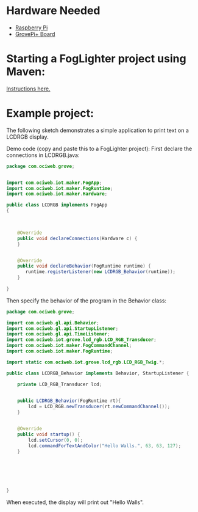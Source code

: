# Hardware Needed
- [Raspberry Pi](https://www.raspberrypi.org/)
- [GrovePi+ Board](https://www.dexterindustries.com/shop/grovepi-board/)

# Starting a FogLighter project using Maven: 
[Instructions here.](https://github.com/oci-pronghorn/FogLighter/blob/master/README.md)

# Example project:

The following sketch demonstrates a simple application to print text on a LCDRGB display.

Demo code (copy and paste this to a FogLighter project):
First declare the connections in LCDRGB.java:


```java
package com.ociweb.grove;


import com.ociweb.iot.maker.FogApp;
import com.ociweb.iot.maker.FogRuntime;
import com.ociweb.iot.maker.Hardware;

public class LCDRGB implements FogApp
{
   


    @Override
    public void declareConnections(Hardware c) {
    }


    @Override
    public void declareBehavior(FogRuntime runtime) {
       runtime.registerListener(new LCDRGB_Behavior(runtime));
    }
          
}
```


Then specify the behavior of the program in the Behavior class:

```java
package com.ociweb.grove;

import com.ociweb.gl.api.Behavior;
import com.ociweb.gl.api.StartupListener;
import com.ociweb.gl.api.TimeListener;
import com.ociweb.iot.grove.lcd_rgb.LCD_RGB_Transducer;
import com.ociweb.iot.maker.FogCommandChannel;
import com.ociweb.iot.maker.FogRuntime;

import static com.ociweb.iot.grove.lcd_rgb.LCD_RGB_Twig.*;

public class LCDRGB_Behavior implements Behavior, StartupListener {

	private LCD_RGB_Transducer lcd;

	
	public LCDRGB_Behavior(FogRuntime rt){
		lcd = LCD_RGB.newTransducer(rt.newCommandChannel());	
	}


	@Override
	public void startup() {
		lcd.setCursor(0, 0);
		lcd.commandForTextAndColor("Hello Walls.", 63, 63, 127);
	}
	

	
		
	

}
```


When executed, the display will print out "Hello Walls".




